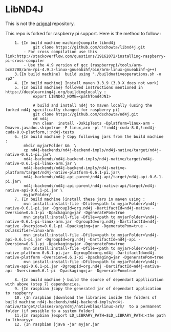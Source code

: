 # LibND4J

This is not the [orignal](https://github.com/deeplearning4j/libnd4j) repository.

This repo is forked for raspberry pi support. Here is the method to follow :

		1. {In build machine machine}compile libnd4j
				git clone https://github.com/dschowta/libnd4j.git
			- For cross compilation use this link:http://stackoverflow.com/questions/19162072/installing-raspberry-pi-cross-compiler
			- Use the 4.9 version of gcc (raspberrypi/tools/arm-bcm2708/arm-rpi-4.9.3-linux-gnueabihf/bin/arm-linux-gnueabihf-g++)
		3.{In build machine}  build using "./buildnativeoperations.sh -o rp2"
		4. {In build machine} Install maven 3.3.9 (3.0.X does not work)
		5. {In build machine} followed instructions mentioned in https://deeplearning4j.org/buildinglocally :
				export LIBND4J_HOME=<pathTond4JNI>
				
				# build and install nd4j to maven locally (using the forked nd4j specifically changed for raspberry pi)
				git clone https://github.com/dschowta/nd4j.git
				cd nd4j
				mvn clean  install -DskipTests -Dplatform=linux-arm -Dmaven.javadoc.skip=true -P linux,arm -pl '!:nd4j-cuda-8.0,!:nd4j-cuda-8.0-platform,!:nd4j-tests
		6. {In build machine } Copy following jars from the build machine :
			mkdir myjarFolder &&  \
			cp nd4j-backends/nd4j-backend-impls/nd4j-native/target/nd4j-native-0.6.1-pi.jar\
			nd4j-backends/nd4j-backend-impls/nd4j-native/target/nd4j-native-0.6.1-pi-linux-arm.jar \
			nd4j-backends/nd4j-backend-impls/nd4j-native-platform/target/nd4j-native-platform-0.6.1-pi.jar\
			nd4j-backends/nd4j-api-parent/nd4j-api/target/nd4j-api-0.6.1-pi.jar\
			nd4j-backends/nd4j-api-parent/nd4j-native-api/target/nd4j-native-api-0.6.1-pi.jar \
			myjarFolder/
		7. {In build machine }install these jars in maven using :
			mvn install:install-file -Dfile=<path to myjarFolder>\nd4j-native-0.6.1-pi.jar -DgroupId=org.nd4j -DartifactId=nd4j-native -Dversion=0.6.1-pi -Dpackaging=jar -DgeneratePom=true
			mvn install:install-file -Dfile=<path to myjarFolder>\nd4j-native-0.6.1-pi-linux-arm.jar -DgroupId=org.nd4j -DartifactId=nd4j-native -Dversion=0.6.1-pi -Dpackaging=jar -DgeneratePom=true -Dclassifier=linux-arm
			mvn install:install-file -Dfile=<path to myjarFolder>\nd4j-api-0.6.1-pi.jar -DgroupId=org.nd4j -DartifactId=nd4j-api -Dversion=0.6.1-pi -Dpackaging=jar -DgeneratePom=true
			mvn install:install-file -Dfile=<path to myjarFolder>\nd4j-native-platform-0.6.1-pi.jar -DgroupId=org.nd4j -DartifactId=nd4j-native-platform -Dversion=0.6.1-pi -Dpackaging=jar -DgeneratePom=true
			mvn install:install-file -Dfile=<path to myjarFolder>\nd4j-native-api-0.6.1-pi.jar -DgroupId=org.nd4j -DartifactId=nd4j-native-api -Dversion=0.6.1-pi -Dpackaging=jar -DgeneratePom=true
			
		8. {In build machine } build the source of dependant appllication with above (step 7) dependencies.
		9. {In raspbian }copy the generated jar of dependant application to raspberry
		10. {In raspbian }download the libraries inside the folders of build machine nd4j-backends/nd4j-backend-impls/nd4j-native/target/classes/org/nd4j/nativeblas/linux-arm/  to a permanent folder (if possible to a system folder)
		11.{In raspbian }export LD_LIBRARY_PATH=$LD_LIBRARY_PATH:<the path to libraryy>
		12. {In raspbian }java -jar myjar.jar